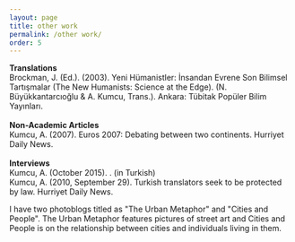```yaml
---
layout: page
title: other work
permalink: /other work/
order: 5
---
```

<b>Translations</b><br>
Brockman, J. (Ed.). (2003). Yeni Hümanistler: İnsandan Evrene Son Bilimsel Tartışmalar (The New Humanists: Science at the Edge). (N. Büyükkantarcıoğlu & A. Kumcu, Trans.). Ankara: Tübitak Popüler Bilim Yayınları.<br>
<br>
<b>Non-Academic Articles</b><br>
Kumcu, A. (2007). Euros 2007: Debating between two continents. Hurriyet Daily News.<br>
<br>
<b>Interviews</b><br>
Kumcu, A. (October 2015). . (in Turkish)<br>
Kumcu, A. (2010, September 29). Turkish translators seek to be protected by law. Hurriyet Daily News.

<p>I have two photoblogs titled as "The Urban Metaphor" and "Cities and People". The Urban Metaphor features pictures of street art and Cities and People is on the relationship between cities and individuals living in them.</p>
